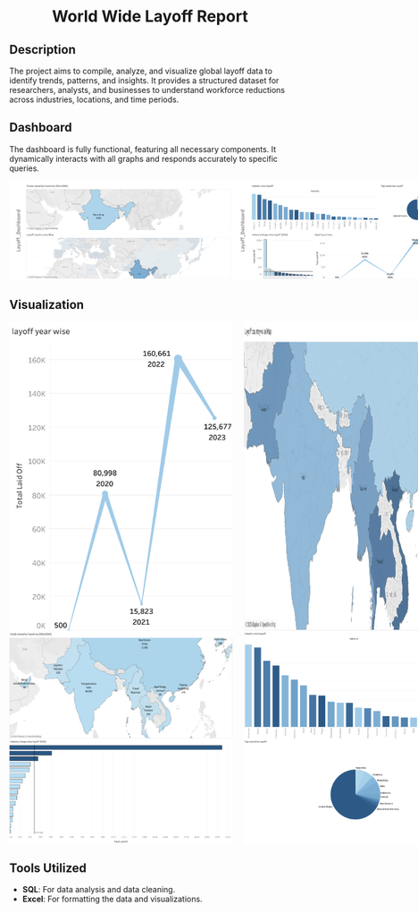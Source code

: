 <h1 align="Center">World Wide Layoff Report</h1>

<!-- Description Section -->
## Description

The project aims to compile, analyze, and visualize global layoff data to identify trends, patterns, and insights. It provides a structured dataset for researchers, analysts, and businesses to understand workforce reductions across industries, locations, and time periods. 

<!-- Dashboard Section with Images -->
## Dashboard

The dashboard is fully functional, featuring all necessary components. It dynamically interacts with all graphs and responds accurately to specific queries.

<div style="display: flex; justify-content: space-between;">
  <img src="Images/Dashboard1.png" width="400" alt="Dashboard Image 1">
  <img src="Images/Dashboard2.png" width="400" alt="Dashboard Image 2">
</div>


<!-- Visualization Section -->
## Visualization

<div style="display: flex; justify-content: flex-start; gap: 20px;">
  <img src="Images/project1.png" width="400" alt="Visualization Image 1">
  <img src="Images/project2.png" width="400" alt="Visualization Image 2">
</div>


<div style="display: flex; justify-content: flex-start; gap: 20px;">
  <img src="Images/project3.png" width="400" alt="Visualization Image 3">
  <img src="Images/project4.png" width="400" alt="Visualization Image 4">
</div>


<div style="display: flex; justify-content: flex-start; gap: 20px;">
  <img src="Images/project5.png" width="400" alt="Visualization Image 3">
  <img src="Images/project6.png" width="400" alt="Visualization Image 4">
</div>

<!-- Tools Utilized Section -->
## Tools Utilized

- **SQL**: For data analysis and data cleaning.
- **Excel**: For formatting the data and visualizations.
